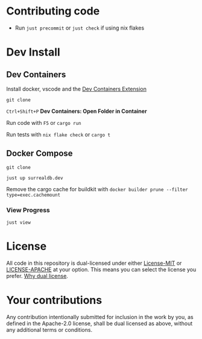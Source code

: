 # Contributing code
- Run `just precommit` or `just check` if using nix flakes

# Dev Install
## Dev Containers
Install docker, vscode and the [Dev Containers Extension](https://marketplace.visualstudio.com/items?itemName=ms-vscode-remote.remote-containers)

`git clone`

`Ctrl+Shift+P` **Dev Containers: Open Folder in Container**

Run code with `F5` or `cargo run`

Run tests with `nix flake check` or `cargo t`

## Docker Compose
`git clone`

`just up surrealdb.dev`

Remove the cargo cache for buildkit with `docker builder prune --filter type=exec.cachemount`

### View Progress
`just view`

# License
All code in this repository is dual-licensed under either [License-MIT](./LICENSE-MIT) or [LICENSE-APACHE](./LICENSE-Apache) at your option. This means you can select the license you prefer. [Why dual license](https://github.com/bevyengine/bevy/issues/2373).

# Your contributions
Any contribution intentionally submitted for inclusion in the work by you, as defined in the Apache-2.0 license, shall be dual licensed as above, without any additional terms or conditions.
